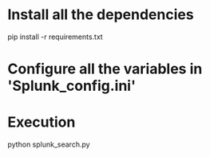
<!-- Installation Procedure  -->

# Install all the dependencies  
pip install -r requirements.txt

# Configure all the variables in 'Splunk_config.ini'

# Execution
python splunk_search.py




